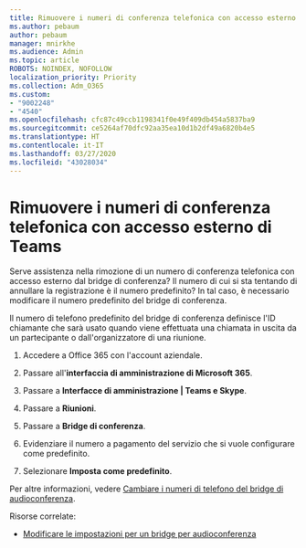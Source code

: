 ```yaml
---
title: Rimuovere i numeri di conferenza telefonica con accesso esterno di Teams
ms.author: pebaum
author: pebaum
manager: mnirkhe
ms.audience: Admin
ms.topic: article
ROBOTS: NOINDEX, NOFOLLOW
localization_priority: Priority
ms.collection: Adm_O365
ms.custom:
- "9002248"
- "4540"
ms.openlocfilehash: cfc87c49ccb1198341f0e49f409db454a5837ba9
ms.sourcegitcommit: ce5264af70dfc92aa35ea10d1b2df49a6820b4e5
ms.translationtype: HT
ms.contentlocale: it-IT
ms.lasthandoff: 03/27/2020
ms.locfileid: "43028034"
---
```

# <a name="remove-teams-dial-in-conferencing-number"></a>Rimuovere i numeri di conferenza telefonica con accesso esterno di Teams

Serve assistenza nella rimozione di un numero di conferenza telefonica con accesso esterno dal bridge di conferenza? Il numero di cui si sta tentando di annullare la registrazione è il numero predefinito? In tal caso, è necessario modificare il numero predefinito del bridge di conferenza.

Il numero di telefono predefinito del bridge di conferenza definisce l'ID chiamante che sarà usato quando viene effettuata una chiamata in uscita da un partecipante o dall'organizzatore di una riunione.

1. Accedere a Office 365 con l'account aziendale.

2. Passare all'**interfaccia di amministrazione di Microsoft 365**.

3. Passare a **Interfacce di amministrazione | Teams e Skype**.

4. Passare a **Riunioni**.

5. Passare a **Bridge di conferenza**.

6. Evidenziare il numero a pagamento del servizio che si vuole configurare come predefinito.

7. Selezionare **Imposta come predefinito**.

Per altre informazioni, vedere [Cambiare i numeri di telefono del bridge di audioconferenza](https://docs.microsoft.com/microsoftteams/change-the-phone-numbers-on-your-audio-conferencing-bridge).

Risorse correlate:

- [Modificare le impostazioni per un bridge per audioconferenza](https://docs.microsoft.com/microsoftteams/change-the-settings-for-an-audio-conferencing-bridge)
